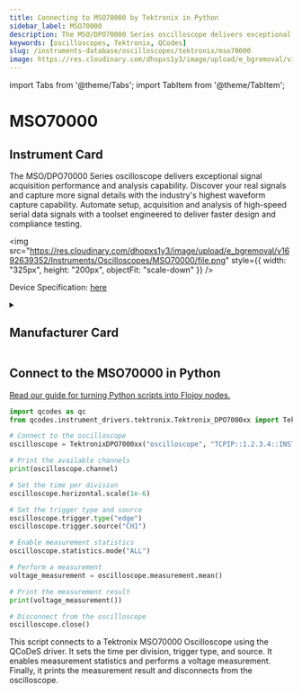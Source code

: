 ```yaml
---
title: Connecting to MSO70000 by Tektronix in Python
sidebar_label: MSO70000
description: The MSO/DPO70000 Series oscilloscope delivers exceptional signal acquisition performance and analysis capability. Discover your real signals and capture more signal details with the industry's highest waveform capture capability. Automate setup, acquisition and analysis of high-speed serial data signals with a toolset engineered to deliver faster design and compliance testing.
keywords: [oscilloscopes, Tektronix, QCodes]
slug: /instruments-database/oscilloscopes/tektronix/mso70000
image: https://res.cloudinary.com/dhopxs1y3/image/upload/e_bgremoval/v1692639352/Instruments/Oscilloscopes/MSO70000/file.png
---
```


import Tabs from '@theme/Tabs';
import TabItem from '@theme/TabItem';

# MSO70000

## Instrument Card

<div className="flex">

<div>

The MSO/DPO70000 Series oscilloscope delivers exceptional signal acquisition performance and analysis capability. Discover your real signals and capture more signal details with the industry's highest waveform capture capability. Automate setup, acquisition and analysis of high-speed serial data signals with a toolset engineered to deliver faster design and compliance testing.

</div>

<img src="https://res.cloudinary.com/dhopxs1y3/image/upload/e_bgremoval/v1692639352/Instruments/Oscilloscopes/MSO70000/file.png" style={{ width: "325px", height: "200px", objectFit: "scale-down" }} />

</div>

<div className="flex text-center">

<p>Device Specification: <a target="\_blank" href="https://download.tek.com/document/55W-22447-9.pdf">here</a></p>

</div>

<details style={{ marginTop: "15px"}}>
<summary><h2>Manufacturer Card</h2></summary>

<img src="https://res.cloudinary.com/dhopxs1y3/image/upload/v1692806108/Instruments/Vendor%20Logos/Tektronix.png" style={{ width: "100%", height: "170px",objectFit: "scale-down" }} />

Tektronix, Inc., historically widely known as Tek, is an American company best known for manufacturing test and measurement devices such as [oscilloscopes](https://en.wikipedia.org/wiki/Oscilloscope), [logic analyzers](https://en.wikipedia.org/wiki/Logic_analyzer), and video and mobile test protocol equipment.

<ul>
  <li>Headquarters: USA</li>
  <li>Yearly Revenue (millions, USD): 5800.0</li>
  <li>Vendor Website: <a href="https://www.tek.com/en">here</a></li>
</ul>
</details>

## Connect to the MSO70000 in Python

[Read our guide for turning Python scripts into Flojoy nodes.](https://docs.flojoy.ai/custom-nodes/creating-custom-node/)
<Tabs>
<TabItem value="QCodes" label="QCodes">

```python
import qcodes as qc
from qcodes.instrument_drivers.tektronix.Tektronix_DPO7000xx import TektronixDPO7000xx

# Connect to the oscilloscope
oscilloscope = TektronixDPO7000xx("oscilloscope", "TCPIP::1.2.3.4::INSTR")

# Print the available channels
print(oscilloscope.channel)

# Set the time per division
oscilloscope.horizontal.scale(1e-6)

# Set the trigger type and source
oscilloscope.trigger.type("edge")
oscilloscope.trigger.source("CH1")

# Enable measurement statistics
oscilloscope.statistics.mode("ALL")

# Perform a measurement
voltage_measurement = oscilloscope.measurement.mean()

# Print the measurement result
print(voltage_measurement())

# Disconnect from the oscilloscope
oscilloscope.close()
```
This script connects to a Tektronix MSO70000 Oscilloscope using the QCoDeS driver. It sets the time per division, trigger type, and source. It enables measurement statistics and performs a voltage measurement. Finally, it prints the measurement result and disconnects from the oscilloscope.

</TabItem>
</Tabs>